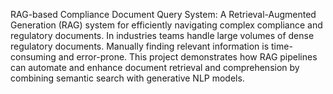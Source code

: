 RAG-based Compliance Document Query System: 
A Retrieval-Augmented Generation (RAG) system for efficiently navigating complex compliance and regulatory documents. In industries teams handle large volumes of dense regulatory documents. Manually finding relevant information is time-consuming and error-prone. This project demonstrates how RAG pipelines can automate and enhance document retrieval and comprehension by combining semantic search with generative NLP models.
